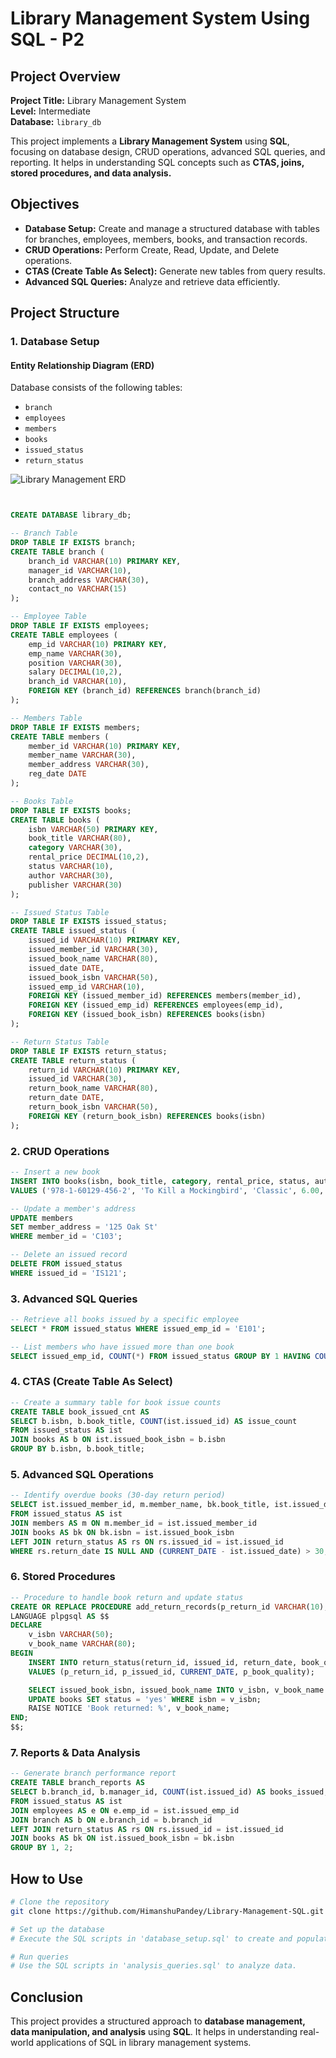 
# Library Management System Using SQL - P2

## Project Overview
**Project Title:** Library Management System  
**Level:** Intermediate  
**Database:** `library_db`  

This project implements a **Library Management System** using **SQL**, focusing on database design, CRUD operations, advanced SQL queries, and reporting. It helps in understanding SQL concepts such as **CTAS, joins, stored procedures, and data analysis.**

## Objectives
- **Database Setup:** Create and manage a structured database with tables for branches, employees, members, books, and transaction records.
- **CRUD Operations:** Perform Create, Read, Update, and Delete operations.
- **CTAS (Create Table As Select):** Generate new tables from query results.
- **Advanced SQL Queries:** Analyze and retrieve data efficiently.

## Project Structure
### 1. Database Setup
#### Entity Relationship Diagram (ERD)
Database consists of the following tables:
- `branch`
- `employees`
- `members`
- `books`
- `issued_status`
- `return_status`

![Library Management ERD](project2/ER_digram.png)

```sql


CREATE DATABASE library_db;

-- Branch Table
DROP TABLE IF EXISTS branch;
CREATE TABLE branch (
    branch_id VARCHAR(10) PRIMARY KEY,
    manager_id VARCHAR(10),
    branch_address VARCHAR(30),
    contact_no VARCHAR(15)
);

-- Employee Table
DROP TABLE IF EXISTS employees;
CREATE TABLE employees (
    emp_id VARCHAR(10) PRIMARY KEY,
    emp_name VARCHAR(30),
    position VARCHAR(30),
    salary DECIMAL(10,2),
    branch_id VARCHAR(10),
    FOREIGN KEY (branch_id) REFERENCES branch(branch_id)
);

-- Members Table
DROP TABLE IF EXISTS members;
CREATE TABLE members (
    member_id VARCHAR(10) PRIMARY KEY,
    member_name VARCHAR(30),
    member_address VARCHAR(30),
    reg_date DATE
);

-- Books Table
DROP TABLE IF EXISTS books;
CREATE TABLE books (
    isbn VARCHAR(50) PRIMARY KEY,
    book_title VARCHAR(80),
    category VARCHAR(30),
    rental_price DECIMAL(10,2),
    status VARCHAR(10),
    author VARCHAR(30),
    publisher VARCHAR(30)
);

-- Issued Status Table
DROP TABLE IF EXISTS issued_status;
CREATE TABLE issued_status (
    issued_id VARCHAR(10) PRIMARY KEY,
    issued_member_id VARCHAR(30),
    issued_book_name VARCHAR(80),
    issued_date DATE,
    issued_book_isbn VARCHAR(50),
    issued_emp_id VARCHAR(10),
    FOREIGN KEY (issued_member_id) REFERENCES members(member_id),
    FOREIGN KEY (issued_emp_id) REFERENCES employees(emp_id),
    FOREIGN KEY (issued_book_isbn) REFERENCES books(isbn)
);

-- Return Status Table
DROP TABLE IF EXISTS return_status;
CREATE TABLE return_status (
    return_id VARCHAR(10) PRIMARY KEY,
    issued_id VARCHAR(30),
    return_book_name VARCHAR(80),
    return_date DATE,
    return_book_isbn VARCHAR(50),
    FOREIGN KEY (return_book_isbn) REFERENCES books(isbn)
);
```

### 2. CRUD Operations
```sql
-- Insert a new book
INSERT INTO books(isbn, book_title, category, rental_price, status, author, publisher)
VALUES ('978-1-60129-456-2', 'To Kill a Mockingbird', 'Classic', 6.00, 'yes', 'Harper Lee', 'J.B. Lippincott & Co.');

-- Update a member's address
UPDATE members
SET member_address = '125 Oak St'
WHERE member_id = 'C103';

-- Delete an issued record
DELETE FROM issued_status
WHERE issued_id = 'IS121';
```

### 3. Advanced SQL Queries
```sql
-- Retrieve all books issued by a specific employee
SELECT * FROM issued_status WHERE issued_emp_id = 'E101';

-- List members who have issued more than one book
SELECT issued_emp_id, COUNT(*) FROM issued_status GROUP BY 1 HAVING COUNT(*) > 1;
```

### 4. CTAS (Create Table As Select)
```sql
-- Create a summary table for book issue counts
CREATE TABLE book_issued_cnt AS
SELECT b.isbn, b.book_title, COUNT(ist.issued_id) AS issue_count
FROM issued_status AS ist
JOIN books AS b ON ist.issued_book_isbn = b.isbn
GROUP BY b.isbn, b.book_title;
```

### 5. Advanced SQL Operations
```sql
-- Identify overdue books (30-day return period)
SELECT ist.issued_member_id, m.member_name, bk.book_title, ist.issued_date, CURRENT_DATE - ist.issued_date AS overdue_days
FROM issued_status AS ist
JOIN members AS m ON m.member_id = ist.issued_member_id
JOIN books AS bk ON bk.isbn = ist.issued_book_isbn
LEFT JOIN return_status AS rs ON rs.issued_id = ist.issued_id
WHERE rs.return_date IS NULL AND (CURRENT_DATE - ist.issued_date) > 30;
```

### 6. Stored Procedures
```sql
-- Procedure to handle book return and update status
CREATE OR REPLACE PROCEDURE add_return_records(p_return_id VARCHAR(10), p_issued_id VARCHAR(10), p_book_quality VARCHAR(10))
LANGUAGE plpgsql AS $$
DECLARE
    v_isbn VARCHAR(50);
    v_book_name VARCHAR(80);
BEGIN
    INSERT INTO return_status(return_id, issued_id, return_date, book_quality)
    VALUES (p_return_id, p_issued_id, CURRENT_DATE, p_book_quality);

    SELECT issued_book_isbn, issued_book_name INTO v_isbn, v_book_name FROM issued_status WHERE issued_id = p_issued_id;
    UPDATE books SET status = 'yes' WHERE isbn = v_isbn;
    RAISE NOTICE 'Book returned: %', v_book_name;
END;
$$;
```

### 7. Reports & Data Analysis
```sql
-- Generate branch performance report
CREATE TABLE branch_reports AS
SELECT b.branch_id, b.manager_id, COUNT(ist.issued_id) AS books_issued, COUNT(rs.return_id) AS books_returned, SUM(bk.rental_price) AS total_revenue
FROM issued_status AS ist
JOIN employees AS e ON e.emp_id = ist.issued_emp_id
JOIN branch AS b ON e.branch_id = b.branch_id
LEFT JOIN return_status AS rs ON rs.issued_id = ist.issued_id
JOIN books AS bk ON ist.issued_book_isbn = bk.isbn
GROUP BY 1, 2;
```

## How to Use
```bash
# Clone the repository
git clone https://github.com/HimanshuPandey/Library-Management-SQL.git

# Set up the database
# Execute the SQL scripts in 'database_setup.sql' to create and populate the database.

# Run queries
# Use the SQL scripts in 'analysis_queries.sql' to analyze data.
```

## Conclusion
This project provides a structured approach to **database management, data manipulation, and analysis** using **SQL**. It helps in understanding real-world applications of SQL in library management systems.
```


